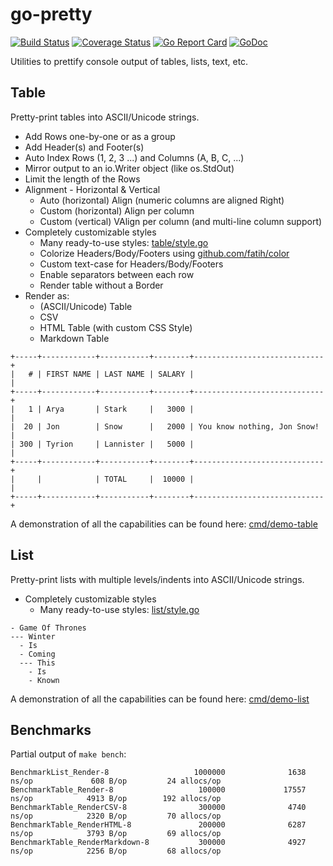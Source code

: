 # go-pretty

[![Build Status](https://travis-ci.org/jedib0t/go-pretty.svg?branch=master)](https://travis-ci.org/jedib0t/go-pretty)
[![Coverage Status](https://coveralls.io/repos/github/jedib0t/go-pretty/badge.svg?branch=master)](https://coveralls.io/github/jedib0t/go-pretty?branch=master) 
[![Go Report Card](https://goreportcard.com/badge/github.com/jedib0t/go-pretty)](https://goreportcard.com/report/github.com/jedib0t/go-pretty)
[![GoDoc](https://godoc.org/github.com/jedib0t/go-pretty?status.svg)](https://godoc.org/github.com/jedib0t/go-pretty)

Utilities to prettify console output of tables, lists, text, etc.

## Table

Pretty-print tables into ASCII/Unicode strings.

  - Add Rows one-by-one or as a group
  - Add Header(s) and Footer(s)
  - Auto Index Rows (1, 2, 3 ...) and Columns (A, B, C, ...)
  - Mirror output to an io.Writer object (like os.StdOut)
  - Limit the length of the Rows
  - Alignment - Horizontal & Vertical
    - Auto (horizontal) Align (numeric columns are aligned Right)
    - Custom (horizontal) Align per column
    - Custom (vertical) VAlign per column (and multi-line column support)
  - Completely customizable styles
    - Many ready-to-use styles: [table/style.go](table/style.go)
    - Colorize Headers/Body/Footers using [github.com/fatih/color](https://github.com/fatih/color)
    - Custom text-case for Headers/Body/Footers
    - Enable separators between each row
    - Render table without a Border
  - Render as:
    - (ASCII/Unicode) Table
    - CSV
    - HTML Table (with custom CSS Style)
    - Markdown Table 

```
+-----+------------+-----------+--------+-----------------------------+
|   # | FIRST NAME | LAST NAME | SALARY |                             |
+-----+------------+-----------+--------+-----------------------------+
|   1 | Arya       | Stark     |   3000 |                             |
|  20 | Jon        | Snow      |   2000 | You know nothing, Jon Snow! |
| 300 | Tyrion     | Lannister |   5000 |                             |
+-----+------------+-----------+--------+-----------------------------+
|     |            | TOTAL     |  10000 |                             |
+-----+------------+-----------+--------+-----------------------------+
```

A demonstration of all the capabilities can be found here: [cmd/demo-table](cmd/demo-table)

## List

Pretty-print lists with multiple levels/indents into ASCII/Unicode strings.

  - Completely customizable styles
    - Many ready-to-use styles: [list/style.go](list/style.go)

```
- Game Of Thrones
--- Winter
  - Is
  - Coming
  --- This
    - Is
    - Known
```

A demonstration of all the capabilities can be found here: [cmd/demo-list](cmd/demo-list)

## Benchmarks

Partial output of `make bench`:
```
BenchmarkList_Render-8                   1000000              1638 ns/op             608 B/op         24 allocs/op
BenchmarkTable_Render-8                   100000             17557 ns/op            4913 B/op        192 allocs/op
BenchmarkTable_RenderCSV-8                300000              4740 ns/op            2320 B/op         70 allocs/op
BenchmarkTable_RenderHTML-8               200000              6287 ns/op            3793 B/op         69 allocs/op
BenchmarkTable_RenderMarkdown-8           300000              4927 ns/op            2256 B/op         68 allocs/op
```
